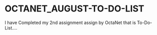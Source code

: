# OCTANET_AUGUST-TO-DO-LIST
I have Completed my 2nd assignment assign by OctaNet that is To-Do-List....
